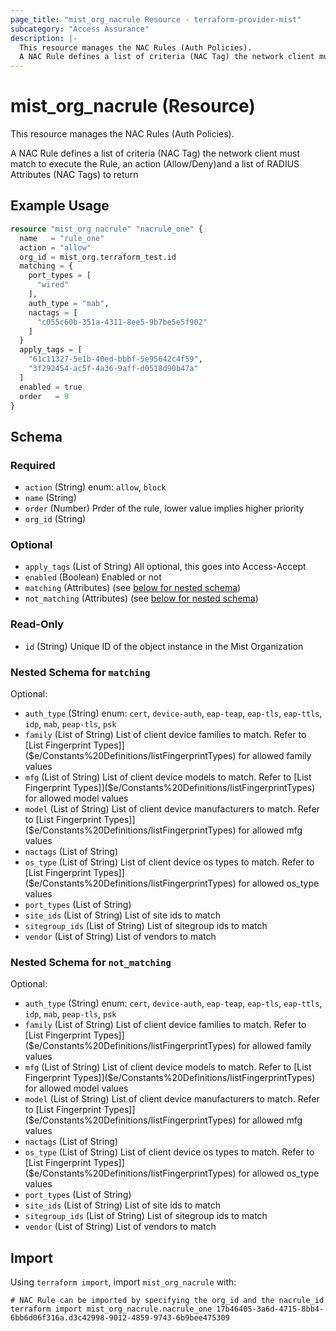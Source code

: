 ```yaml
---
page_title: "mist_org_nacrule Resource - terraform-provider-mist"
subcategory: "Access Assurance"
description: |-
  This resource manages the NAC Rules (Auth Policies).
  A NAC Rule defines a list of criteria (NAC Tag) the network client must match to execute the Rule, an action (Allow/Deny)and a list of RADIUS Attributes (NAC Tags) to return
---
```


# mist_org_nacrule (Resource)

This resource manages the NAC Rules (Auth Policies).

A NAC Rule defines a list of criteria (NAC Tag) the network client must match to execute the Rule, an action (Allow/Deny)and a list of RADIUS Attributes (NAC Tags) to return


## Example Usage

```terraform
resource "mist_org_nacrule" "nacrule_one" {
  name   = "rule_one"
  action = "allow"
  org_id = mist_org.terraform_test.id
  matching = {
    port_types = [
      "wired"
    ],
    auth_type = "mab",
    nactags = [
      "c055c60b-351a-4311-8ee5-9b7be5e5f902"
    ]
  }
  apply_tags = [
    "61c11327-5e1b-40ed-bbbf-5e95642c4f59",
    "3f292454-ac5f-4a36-9aff-d0518d90b47a"
  ]
  enabled = true
  order   = 9
}
```

<!-- schema generated by tfplugindocs -->
## Schema

### Required

- `action` (String) enum: `allow`, `block`
- `name` (String)
- `order` (Number) Prder of the rule, lower value implies higher priority
- `org_id` (String)

### Optional

- `apply_tags` (List of String) All optional, this goes into Access-Accept
- `enabled` (Boolean) Enabled or not
- `matching` (Attributes) (see [below for nested schema](#nestedatt--matching))
- `not_matching` (Attributes) (see [below for nested schema](#nestedatt--not_matching))

### Read-Only

- `id` (String) Unique ID of the object instance in the Mist Organization

<a id="nestedatt--matching"></a>
### Nested Schema for `matching`

Optional:

- `auth_type` (String) enum: `cert`, `device-auth`, `eap-teap`, `eap-tls`, `eap-ttls`, `idp`, `mab`, `peap-tls`, `psk`
- `family` (List of String) List of client device families to match. Refer to [List Fingerprint Types]]($e/Constants%20Definitions/listFingerprintTypes) for allowed family values
- `mfg` (List of String) List of client device models to match. Refer to [List Fingerprint Types]]($e/Constants%20Definitions/listFingerprintTypes) for allowed model values
- `model` (List of String) List of client device manufacturers to match. Refer to [List Fingerprint Types]]($e/Constants%20Definitions/listFingerprintTypes) for allowed mfg values
- `nactags` (List of String)
- `os_type` (List of String) List of client device os types to match. Refer to [List Fingerprint Types]]($e/Constants%20Definitions/listFingerprintTypes) for allowed os_type values
- `port_types` (List of String)
- `site_ids` (List of String) List of site ids to match
- `sitegroup_ids` (List of String) List of sitegroup ids to match
- `vendor` (List of String) List of vendors to match


<a id="nestedatt--not_matching"></a>
### Nested Schema for `not_matching`

Optional:

- `auth_type` (String) enum: `cert`, `device-auth`, `eap-teap`, `eap-tls`, `eap-ttls`, `idp`, `mab`, `peap-tls`, `psk`
- `family` (List of String) List of client device families to match. Refer to [List Fingerprint Types]]($e/Constants%20Definitions/listFingerprintTypes) for allowed family values
- `mfg` (List of String) List of client device models to match. Refer to [List Fingerprint Types]]($e/Constants%20Definitions/listFingerprintTypes) for allowed model values
- `model` (List of String) List of client device manufacturers to match. Refer to [List Fingerprint Types]]($e/Constants%20Definitions/listFingerprintTypes) for allowed mfg values
- `nactags` (List of String)
- `os_type` (List of String) List of client device os types to match. Refer to [List Fingerprint Types]]($e/Constants%20Definitions/listFingerprintTypes) for allowed os_type values
- `port_types` (List of String)
- `site_ids` (List of String) List of site ids to match
- `sitegroup_ids` (List of String) List of sitegroup ids to match
- `vendor` (List of String) List of vendors to match



## Import
Using `terraform import`, import `mist_org_nacrule` with:
```shell
# NAC Rule can be imported by specifying the org_id and the nacrule_id
terraform import mist_org_nacrule.nacrule_one 17b46405-3a6d-4715-8bb4-6bb6d06f316a.d3c42998-9012-4859-9743-6b9bee475309
```